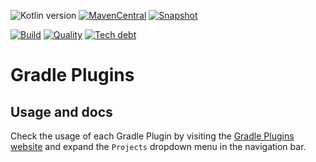 ![Kotlin version](https://img.shields.io/badge/kotlin-1.5.31-blueviolet?logo=kotlin&logoColor=white)
[![MavenCentral](https://img.shields.io/maven-central/v/com.javiersc.gradle-plugins/versioning?label=MavenCentral)](https://repo1.maven.org/maven2/com/javiersc/gradle-plugins/versioning/)
[![Snapshot](https://img.shields.io/nexus/s/com.javiersc.gradle-plugins/versioning?server=https%3A%2F%2Foss.sonatype.org%2F&label=Snapshot)](https://oss.sonatype.org/content/repositories/snapshots/com/javiersc/gradle-plugins/versioning/)

[![Build](https://img.shields.io/github/workflow/status/JavierSegoviaCordoba/gradle-plugins/build?label=Build&logo=GitHub)](https://github.com/JavierSegoviaCordoba/gradle-plugins/tree/main)
[![Quality](https://img.shields.io/sonar/quality_gate/JavierSegoviaCordoba_gradle-plugins?label=Quality&logo=SonarCloud&logoColor=white&server=https%3A%2F%2Fsonarcloud.io)](https://sonarcloud.io/dashboard?id=JavierSegoviaCordoba_gradle-plugins)
[![Tech debt](https://img.shields.io/sonar/tech_debt/JavierSegoviaCordoba_gradle-plugins?label=Tech%20debt&logo=SonarCloud&logoColor=white&server=https%3A%2F%2Fsonarcloud.io)](https://sonarcloud.io/dashboard?id=JavierSegoviaCordoba_gradle-plugins)

# Gradle Plugins

## Usage and docs

Check the usage of each Gradle Plugin by visiting the 
[Gradle Plugins website](https://gradle-plugins.javiersc.com) and expand the `Projects` dropdown
menu in the navigation bar.
